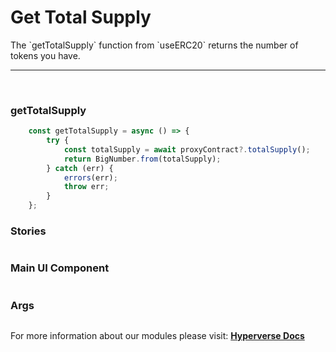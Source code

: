 # Get Total Supply

<p> The `getTotalSupply` function from `useERC20` returns the number of tokens you have. </p>

---

<br>

### getTotalSupply

```jsx
	const getTotalSupply = async () => {
		try {
			const totalSupply = await proxyContract?.totalSupply();
			return BigNumber.from(totalSupply);
		} catch (err) {
			errors(err);
			throw err;
		}
	};
```

### Stories

```jsx

```

### Main UI Component

```jsx

```

### Args

```jsx

```

For more information about our modules please visit: [**Hyperverse Docs**](docs.hyperverse.dev)
